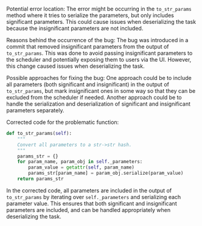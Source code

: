 Potential error location: The error might be occurring in the `to_str_params` method where it tries to serialize the parameters, but only includes significant parameters. This could cause issues when deserializing the task because the insignificant parameters are not included.

Reasons behind the occurrence of the bug: The bug was introduced in a commit that removed insignificant parameters from the output of `to_str_params`. This was done to avoid passing insignificant parameters to the scheduler and potentially exposing them to users via the UI. However, this change caused issues when deserializing the task.

Possible approaches for fixing the bug: One approach could be to include all parameters (both significant and insignificant) in the output of `to_str_params`, but mark insignificant ones in some way so that they can be excluded from the scheduler if needed. Another approach could be to handle the serialization and deserialization of significant and insignificant parameters separately.

Corrected code for the problematic function:

```python
def to_str_params(self):
    """
    Convert all parameters to a str->str hash.
    """
    params_str = {}
    for param_name, param_obj in self._parameters:
        param_value = getattr(self, param_name)
        params_str[param_name] = param_obj.serialize(param_value)
    return params_str
```

In the corrected code, all parameters are included in the output of `to_str_params` by iterating over `self._parameters` and serializing each parameter value. This ensures that both significant and insignificant parameters are included, and can be handled appropriately when deserializing the task.